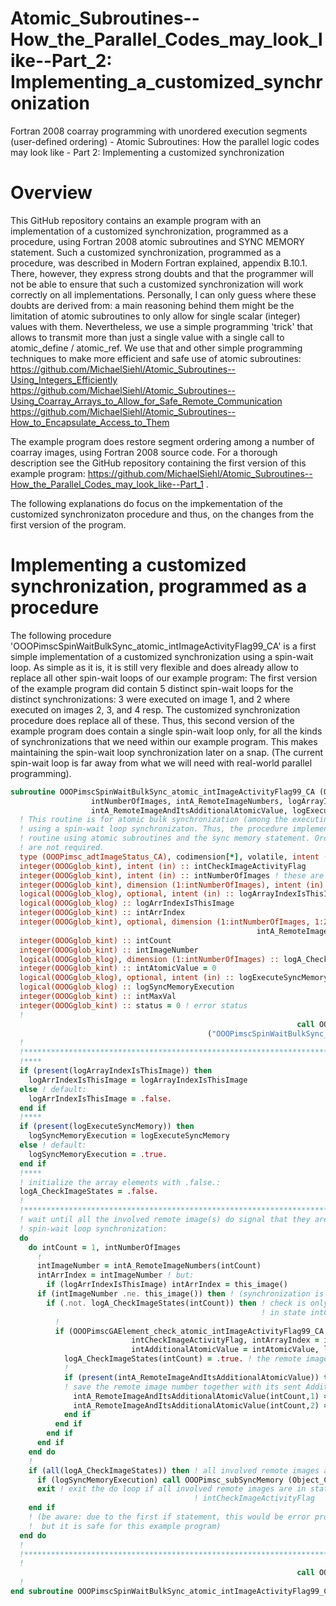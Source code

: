 # Atomic_Subroutines--How_the_Parallel_Codes_may_look_like--Part_2: Implementing_a_customized_synchronization
Fortran 2008 coarray programming with unordered execution segments (user-defined ordering) - Atomic Subroutines: How the parallel logic codes may look like - Part 2: Implementing a customized synchronization

# Overview
This GitHub repository contains an example program with an implementation of a customized synchronization, programmed as a procedure, using Fortran 2008 atomic subroutines and SYNC MEMORY statement. Such a customized synchronization, programmed as a procedure, was described in Modern Fortran explained, appendix B.10.1. There, however, they express strong doubts and that the programmer will not be able to ensure that such a customized synchronization will work correctly on all implementations. Personally, I can only guess where these doubts are derived from: a main reasoning behind them might be the limitation of atomic subroutines to only allow for single scalar (integer) values with them. Nevertheless, we use a simple programming 'trick' that allows to transmit more than just a single value with a single call to atomic_define / atomic_ref. We use that and other simple programming techniques to make more efficient and safe use of atomic subroutines:<br />
https://github.com/MichaelSiehl/Atomic_Subroutines--Using_Integers_Efficiently<br />
https://github.com/MichaelSiehl/Atomic_Subroutines--Using_Coarray_Arrays_to_Allow_for_Safe_Remote_Communication<br />
https://github.com/MichaelSiehl/Atomic_Subroutines--How_to_Encapsulate_Access_to_Them<br />

The example program does restore segment ordering among a number of coarray images, using Fortran 2008 source code. For a thorough description see the GitHub repository containing the first version of this example program: https://github.com/MichaelSiehl/Atomic_Subroutines--How_the_Parallel_Codes_may_look_like--Part_1 .

The following explanations do focus on the impkementation of the customized synchronizaton procedure and thus, on the changes from the first version of the program.

# Implementing a customized synchronization, programmed as a procedure
The following procedure 'OOOPimscSpinWaitBulkSync_atomic_intImageActivityFlag99_CA' is a first simple implementation of a customized synchronization using a spin-wait loop. As simple as it is, it is still very flexible and does already allow to replace all other spin-wait loops of our example program: The first version of the example program did contain 5 distinct spin-wait loops for the distinct synchronizations: 3 were executed on image 1, and 2 where executed on images 2, 3, and 4 resp. The customized synchronization procedure does replace all of these. Thus, this second version of the example program does contain a single spin-wait loop only, for all the kinds of synchronizations that we need within our example program. This makes maintaining the spin-wait loop synchronization later on a snap. (The current spin-wait loop is far away from what we will need with real-world parallel programming).


```fortran
subroutine OOOPimscSpinWaitBulkSync_atomic_intImageActivityFlag99_CA (Object_CA, intCheckImageActivityFlag, &
                  intNumberOfImages, intA_RemoteImageNumbers, logArrayIndexIsThisImage, &
                  intA_RemoteImageAndItsAdditionalAtomicValue, logExecuteSyncMemory)
  ! This routine is for atomic bulk synchronization (among the executing image and one or more remote images)
  ! using a spin-wait loop synchronizaton. Thus, the procedure implements a customized synchronization
  ! routine using atomic subroutines and the sync memory statement. Ordered execution segments among the involved images
  ! are not required.
  type (OOOPimsc_adtImageStatus_CA), codimension[*], volatile, intent (inout) :: Object_CA
  integer(OOOGglob_kint), intent (in) :: intCheckImageActivityFlag
  integer(OOOGglob_kint), intent (in) :: intNumberOfImages ! these are the number of involved remote images
  integer(OOOGglob_kint), dimension (1:intNumberOfImages), intent (in) :: intA_RemoteImageNumbers
  logical(OOOGglob_klog), optional, intent (in) :: logArrayIndexIsThisImage
  logical(OOOGglob_klog) :: logArrIndexIsThisImage
  integer(OOOGglob_kint) :: intArrIndex
  integer(OOOGglob_kint), optional, dimension (1:intNumberOfImages, 1:2), intent (out) :: &
                                                       intA_RemoteImageAndItsAdditionalAtomicValue
  integer(OOOGglob_kint) :: intCount
  integer(OOOGglob_kint) :: intImageNumber
  logical(OOOGglob_klog), dimension (1:intNumberOfImages) :: logA_CheckImageStates
  integer(OOOGglob_kint) :: intAtomicValue = 0
  logical(OOOGglob_klog), optional, intent (in) :: logExecuteSyncMemory
  logical(OOOGglob_klog) :: logSyncMemoryExecution
  integer(OOOGglob_kint) :: intMaxVal
  integer(OOOGglob_kint) :: status = 0 ! error status
  !
                                                                call OOOGglob_subSetProcedures &
                                            ("OOOPimscSpinWaitBulkSync_atomic_intImageActivityFlag99_CA")
  !
  !**********************************************************************
  !****
  if (present(logArrayIndexIsThisImage)) then
    logArrIndexIsThisImage = logArrayIndexIsThisImage
  else ! default:
    logArrIndexIsThisImage = .false.
  end if
  !****
  if (present(logExecuteSyncMemory)) then
    logSyncMemoryExecution = logExecuteSyncMemory
  else ! default:
    logSyncMemoryExecution = .true.
  end if
  !****
  ! initialize the array elements with .false.:
  logA_CheckImageStates = .false.
  !
  !**********************************************************************
  ! wait until all the involved remote image(s) do signal that they are in state intCheckImageActivityFlag
  ! spin-wait loop synchronization:
  do
    do intCount = 1, intNumberOfImages
      !
      intImageNumber = intA_RemoteImageNumbers(intCount)
      intArrIndex = intImageNumber ! but:
        if (logArrIndexIsThisImage) intArrIndex = this_image()
      if (intImageNumber .ne. this_image()) then ! (synchronization is only required between distinct images)
        if (.not. logA_CheckImageStates(intCount)) then ! check is only required if the remote image is not already
                                                        ! in state intCheckImageActivityFlag:
          !
          if (OOOPimscGAElement_check_atomic_intImageActivityFlag99_CA (OOOPimscImageStatus_CA_1, &
                           intCheckImageActivityFlag, intArrayIndex = intArrIndex, &
                           intAdditionalAtomicValue = intAtomicValue, logExecuteSyncMemory = .false.)) then
            logA_CheckImageStates(intCount) = .true. ! the remote image is in state intCheckImageActivityFlag
            !
            if (present(intA_RemoteImageAndItsAdditionalAtomicValue)) then
            ! save the remote image number together with its sent AdditionalAtomicValue:
              intA_RemoteImageAndItsAdditionalAtomicValue(intCount,1) = intImageNumber
              intA_RemoteImageAndItsAdditionalAtomicValue(intCount,2) = intAtomicValue
            end if
          end if
        end if
      end if
    end do
    !
    if (all(logA_CheckImageStates)) then ! all involved remote images are in state intCheckImageActivityFlag
      if (logSyncMemoryExecution) call OOOPimsc_subSyncMemory (Object_CA) ! execute sync memory
      exit ! exit the do loop if all involved remote images are in state
                                         ! intCheckImageActivityFlag
    end if
    ! (be aware: due to the first if statement, this would be error prone in real world programming,
    !  but it is safe for this example program)
  end do
  !
  !**********************************************************************
  !
                                                                call OOOGglob_subResetProcedures
  !
end subroutine OOOPimscSpinWaitBulkSync_atomic_intImageActivityFlag99_CA

```
